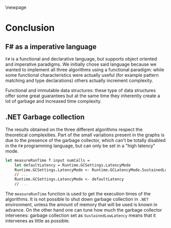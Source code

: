 \newpage

# Conclusion

## F# as a imperative language

`F#` is a functional and declarative language, but supports object oriented and imperative paradigms.
We initially chose said language because we wanted to implement all three algorithms using a functional
paradigm: while some functional characteristics were actually useful (for example pattern matching and type
declarations) others actually increment complexity.

Functional and immutable data structures: these type of data structures offer some great guarantees but at the same
time they inherently create a lot of garbage and increased time complexity.

## .NET Garbage collection

The results obtained on the three different algorithms respect the theoretical 
complexities. Part of the small variations present in the graphs is due to 
the presence of the garbage collector, which can't be totally disabled in the 
`F#` programming language, but can only be set in a "high latency" mode.

```fsharp
let measureRunTime f input numCalls =
    let defaultLatency = Runtime.GCSettings.LatencyMode
    Runtime.GCSettings.LatencyMode <- Runtime.GCLatencyMode.SustainedLowLatency
    // ...
    Runtime.GCSettings.LatencyMode <- defaultLatency
    // ...
```

The `measureRunTime` function is used to get the execution times of the algorithms. It is not possible to shut down garbage collection in `.NET` environment, unless the amount of memory that will be used is known in advance. On the other hand one can tune how much the garbage collector intervenes: garbage collection set as `SustainedLowLatency` means that it intervenes as little as possible.
